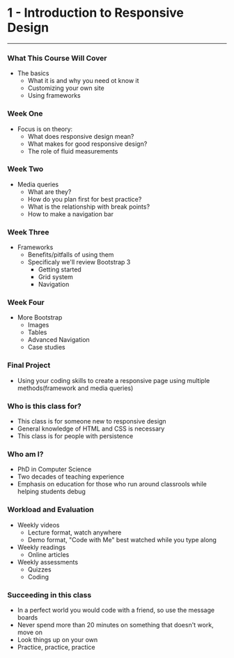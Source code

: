 #  1 - Introduction to Responsive Design

---

### What This Course Will Cover
- The basics
    - What it is and why you need ot know it
    - Customizing your own site
    - Using frameworks

### Week One
- Focus is on theory:
    - What does responsive design mean?
    - What makes for good responsive design?
    - The role of fluid measurements

### Week Two
- Media queries
    - What are they?
    - How do you plan first for best practice?
    - What is the relationship with break points?
    - How to make a navigation bar

### Week Three
- Frameworks
    - Benefits/pitfalls of using them
    - Specificaly we'll review Bootstrap 3
        - Getting started
        - Grid system
        - Navigation

### Week Four
- More Bootstrap
    - Images
    - Tables
    - Advanced Navigation
    - Case studies

### Final Project
- Using your coding skills to create a responsive page using multiple methods(framework and media queries)

### Who is this class for?
- This class is for someone new to responsive design
- General knowledge of HTML and CSS is necessary
- This class is for people with persistence

### Who am I?
- PhD in Computer Science
- Two decades of teaching experience
- Emphasis on education for those who run around classrools while helping students debug

### Workload and Evaluation
- Weekly videos
    - Lecture format, watch anywhere
    - Demo format, "Code with Me" best watched while you type along
- Weekly readings
    - Online articles
- Weekly assessments
    - Quizzes
    - Coding

### Succeeding in this class
- In a perfect world you would code with a friend, so use the message boards
- Never spend more than 20 minutes on something that doesn't work, move on
- Look things up on your own
- Practice, practice, practice